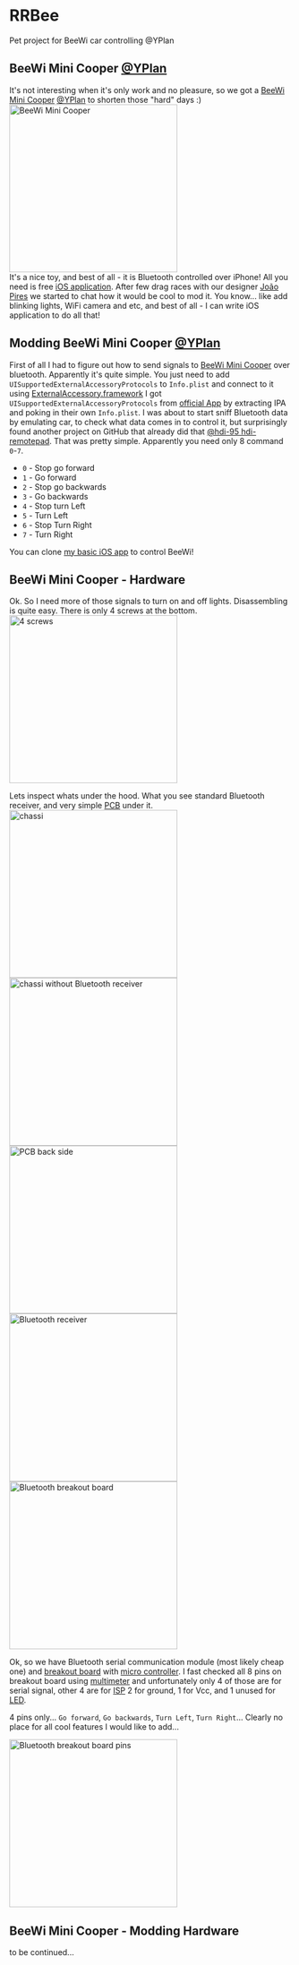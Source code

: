 RRBee
=====

Pet project for BeeWi car controlling @YPlan

BeeWi Mini Cooper [@YPlan](http://yplanapp.com)
------

It's not interesting when it's only work and no pleasure, so we got a [BeeWi Mini Cooper](http://www.bee-wi.com/bluetooth-controlled-car,us,4,BBZ251-A6.cfm) [@YPlan](http://yplanapp.com) to shorten those "hard" days :)<br />
<img src="https://raw.github.com/RolandasRazma/RRBee/master/Hardware/Car/car_with_box.jpg" width="300" alt="BeeWi Mini Cooper" /><br />
It's a nice toy, and best of all - it is Bluetooth controlled over iPhone! All you need is free [iOS application](https://itunes.apple.com/gb/app/beewi-control-pad/id427936738?mt=8). After few drag races with our designer [João Pires](https://twitter.com/joaorafaelpires) we started to chat how it would be cool to mod it. You know... like add blinking lights, WiFi camera and etc, and best of all - I can write iOS application to do all that!

Modding BeeWi Mini Cooper [@YPlan](http://yplanapp.com)
------

First of all I had to figure out how to send signals to [BeeWi Mini Cooper](http://www.bee-wi.com/bluetooth-controlled-car,us,4,BBZ251-A6.cfm) over bluetooth. Apparently it's quite simple. You just need to add `UISupportedExternalAccessoryProtocols` to `Info.plist` and connect to it using [ExternalAccessory.framework](https://developer.apple.com/library/ios/documentation/ExternalAccessory/Reference/ExternalAccessoryFrameworkReference/_index.html) I got `UISupportedExternalAccessoryProtocols` from [official App](https://itunes.apple.com/gb/app/beewi-control-pad/id427936738?mt=8) by extracting IPA and poking in their own `Info.plist`. I was about to start sniff Bluetooth data by emulating car, to check what data comes in to control it, but surprisingly found another project on GitHub that already did that [@hdi-95 hdi-remotepad](https://github.com/hdi-95/hdi-remotepad). That was pretty simple. Apparently you need only 8 command `0`-`7`. <br />
  * `0` - Stop go forward
  * `1` - Go forward
  * `2` - Stop go backwards
  * `3` - Go backwards
  * `4` - Stop turn Left
  * `5` - Turn Left
  * `6` - Stop Turn Right
  * `7` - Turn Right

You can clone <a href="https://github.com/RolandasRazma/RRBee/tree/master/iOS%20App%20(Default)">my basic iOS app</a> to control BeeWi!


BeeWi Mini Cooper - Hardware
------
Ok. So I need more of those signals to turn on and off lights. Disassembling is quite easy. There is only 4 screws at the bottom. <br />
<img src="https://raw.github.com/RolandasRazma/RRBee/master/Hardware/Car/screws.jpg" height="300" alt="4 screws" /><br />

Lets inspect whats under the hood. What you see standard Bluetooth receiver, and very simple [PCB](http://en.wikipedia.org/wiki/Printed_circuit_board) under it.
<img src="https://raw.github.com/RolandasRazma/RRBee/master/Hardware/Car/chassi.jpg" width="300" alt="chassi" />
<img src="https://raw.github.com/RolandasRazma/RRBee/master/Hardware/Car/chassi_no_receiver.jpg" width="300" alt="chassi without Bluetooth receiver" />
<img src="https://raw.github.com/RolandasRazma/RRBee/master/Hardware/Car/pcb_other_side.jpg" width="300" alt="PCB back side" />
<img src="https://raw.github.com/RolandasRazma/RRBee/master/Hardware/Car/bluetooth_receiver.jpg" width="300" alt="Bluetooth receiver" />
<img src="https://raw.github.com/RolandasRazma/RRBee/master/Hardware/Car/bluetooth_breakout_board_back_side.jpg" width="300" alt="Bluetooth breakout board" /> <br />

Ok, so we have Bluetooth serial communication module (most likely cheap one) and [breakout board](http://en.wikipedia.org/wiki/Breakout_board) with [micro controller](http://en.wikipedia.org/wiki/Micro_controller). I fast checked all 8 pins on breakout board using [multimeter](http://en.wikipedia.org/wiki/Multimeter) and unfortunately only 4 of those are for serial signal, other 4 are for [ISP](http://en.wikipedia.org/wiki/In-system_programming) 2 for ground, 1 for Vcc, and 1 unused for [LED](http://en.wikipedia.org/wiki/Led).<br />

4 pins only... `Go forward`, `Go backwards`, `Turn Left`, `Turn Right`… Clearly no place for all cool features I would like to add...<br />

<img src="https://raw.github.com/RolandasRazma/RRBee/master/Hardware/Car/bluetooth_breakout_board_pins.jpg" width="300" alt="Bluetooth breakout board pins" /><br />

BeeWi Mini Cooper - Modding Hardware
------
to be continued...